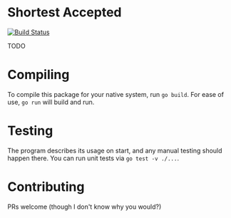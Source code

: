 # Shortest Accepted

[![Build Status](https://api.travis-ci.org/VivaLaPanda/shortest-accepted.svg?branch=master)](https://travis-ci.org/VivaLaPanda/shortest-accepted)

TODO

# Compiling

To compile this package for your native system, run `go build`.
For ease of use, `go run` will build and run.


# Testing
The program describes its usage on start, and any manual testing
should happen there.
You can run unit tests via `go test -v ./...`.

# Contributing
PRs welcome (though I don't know why you would?)
